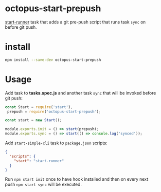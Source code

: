 # octopus-start-prepush

[start-runner](https://github.com/start-runner) task that adds a git pre-push script that runs task `sync` on before git push.

# install

```bash
npm install --save-dev octopus-start-prepush
```

# Usage

Add task to **tasks.spec.js** and another task `sync` that will be invoked before git push: 
```js
const Start = require('start'),
 prepush = require('octopus-start-prepush');

const start = new Start();

module.exports.init = () => start(prepush);
module.exports.sync = () => start(() => console.log('synced'));
```

Add `start-simple-cli` task to `package.json` scripts:
```json
{
  "scripts": {
    "start": "start-runner"
  }
}
```

Run `npm start init` once to have hook installed and then on every next push `npm start sync` will be executed.